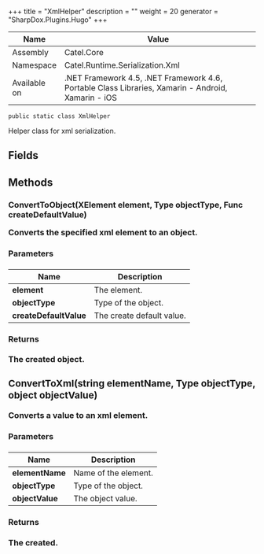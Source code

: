 

+++
title = "XmlHelper" 
description = ""
weight = 20
generator = "SharpDox.Plugins.Hugo"
+++

Name|Value
---|---
Assembly|Catel.Core
Namespace|Catel.Runtime.Serialization.Xml
Available on|.NET Framework 4.5, .NET Framework 4.6, Portable Class Libraries, Xamarin - Android, Xamarin - iOS

```
public static class XmlHelper
```

Helper class for xml serialization.

## Fields

## Methods

### ConvertToObject(XElement element, Type objectType, Func<object> createDefaultValue)

Converts the specified xml element to an object.

#### Parameters

Name|Description
---|---
**element**|The element.
**objectType**|Type of the object.
**createDefaultValue**|The create default value.

#### Returns

The created object.

### ConvertToXml(string elementName, Type objectType, object objectValue)

Converts a value to an xml element.

#### Parameters

Name|Description
---|---
**elementName**|Name of the element.
**objectType**|Type of the object.
**objectValue**|The object value.

#### Returns

The created.


